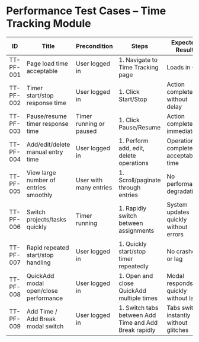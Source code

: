 # Performance Test Cases – Time Tracking Module

| ID        | Title                                          | Precondition                      | Steps                                                        | Expected Result                          | Actual Result | Status |
|-----------|------------------------------------------------|-----------------------------------|--------------------------------------------------------------|------------------------------------------|---------------|--------|
| TT-PF-001 | Page load time acceptable                      | User logged in                    | 1. Navigate to Time Tracking page                            | Loads in <2s                             |               |        |
| TT-PF-002 | Timer start/stop response time                 | User logged in                    | 1. Click Start/Stop                                          | Action completes without delay           |               |        |
| TT-PF-003 | Pause/resume timer response time               | Timer running or paused           | 1. Click Pause/Resume                                        | Action completes immediately             |               |        |
| TT-PF-004 | Add/edit/delete manual entry time              | User logged in                    | 1. Perform add, edit, delete operations                      | Operations complete in acceptable time   |               |        |
| TT-PF-005 | View large number of entries smoothly          | User with many entries            | 1. Scroll/paginate through entries                           | No performance degradation               |               |        |
| TT-PF-006 | Switch projects/tasks quickly                  | Timer running                     | 1. Rapidly switch between assignments                        | System updates quickly without errors    |               |        |
| TT-PF-007 | Rapid repeated start/stop handling             | User logged in                    | 1. Quickly start/stop timer repeatedly                       | No crashes or lag                        |               |        |
| TT-PF-008 | QuickAdd modal open/close performance          | User logged in                    | 1. Open and close QuickAdd multiple times                    | Modal responds quickly without lag       |               |        |
| TT-PF-009 | Add Time / Add Break modal switch              | User logged in                    | 1. Switch tabs between Add Time and Add Break rapidly        | Tabs switch instantly without glitches   |               |        |